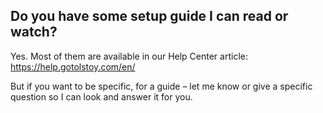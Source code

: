 ## Do you have some setup guide I can read or watch?

Yes. Most of them are available in our Help Center article: https://help.gotolstoy.com/en/

But if you want to be specific, for a guide – let me know or give a specific question so I can look and answer it for you.
